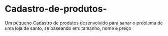 # Cadastro-de-produtos-
Um pequeno Cadastro de produtos desenvolvido para sanar o problema de uma loja de santo, se baseando em: tamanho, nome e preço
